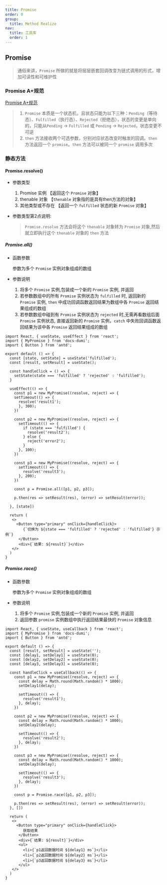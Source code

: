 ```yaml
---
title: Promise
order: 0
group:
  title: Method Realize
nav:
  title: 工具库
  order: 1
---
```


## Promise

> 通俗来讲，`Promise` 所做的就是将层层嵌套回调改变为链式调用的形式，增加可读性和可维护性

### Promise A+规范

[Promise A+规范](https://promisesaplus.com/)

> 1. `Promise` 本质是一个状态机，且状态只能为以下三种：`Pending`（等待态）、`Fulfilled`（执行态）、`Rejected`（拒绝态），状态的变更是单向的，只能从`Pending` -> `Fulfilled` 或 `Pending` -> `Rejected`，状态变更不可逆
> 2. `then` 方法接收两个可选参数，分别对应状态改变时触发的回调。`then` 方法返回一个 `promise`。`then` 方法可以被同一个 `promise` 调用多次

### 静态方法

#### Promise.resolve()

- 参数类型

  1. Promise 实例 【返回这个 `Promise` 对象】
  2. thenable 对象 【`thenable` 对象指的是具有then方法的对象】
  3. 其他类型或不存在 【返回一个 `fulfilled` 状态的新 `Promise` 对象】

- 参数类型第2点说明:
  > `Promise.resolve` 方法会将这个 `thenable` 对象转为 `Promise` 对象,然后就立即执行这个 `thenable` 对象的 `then` 方法

##### Promise.all()

- 函数参数

  参数为多个 `Promise` 实例对象组成的数组

- 参数说明
  1. 将多个 `Promise` 实例,包装成一个新的 `Promise` 实例, 并返回
  2. 若参数数组中的所有 `Promise` 实例状态为 `fulfilled` 时, 返回新的 `Promise` 实例, `then` 中成功回调函数返回结果为数组中各 `Promise` 返回结果组成的数组
  3. 若参数数组中碰到有 `Promise` 实例状态为 `rejected` 时,无需再看数组后面 `Promise` 实例状态, 直接返回新的 `Promise` 实例，`catch` 中失败回调函数返回结果为该中各 `Promise` 返回结果组成的数组

```tsx
import React, { useState, useEffect } from 'react';
import { MyPromise } from 'docs-dumi';
import { Button } from 'antd';

export default () => {
  const [state, setState] = useState('fulfilled');
  const [result, setResult] = useState();

  const handleClick = () => {
    setState(state === 'fulfilled' ? 'rejected' : 'fulfilled');
  }

  useEffect(() => {
    const p1 = new MyPromise((resolve, reject) => {
    setTimeout(() => {
      resolve('result1');
      }, 300);
    })

    const p2 = new MyPromise((resolve, reject) => {
      setTimeout(() => {
        if (state === 'fulfilled') {
          resolve('result2');
        } else {
          reject('error2');
        }
      }, 100);
    })

    const p3 = new MyPromise((resolve, reject) => {
      setTimeout(() => {
        resolve('result3');
      }, 200);
    })

    const p = Promise.all([p1, p2, p3]);

    p.then(res => setResult(res), (error) => setResult(error));

  }, [state])

  return (
   <>
     <Button type="primary" onClick={handleClick}>
        {`切换为 ${state === 'fulfilled' ? 'rejected' : 'fulfilled'} 示例`}
      </Button>
      <div>{`结果: ${result}`}</div>
   </>
  )
}
```

##### Promise.race()

- 函数参数

  参数为多个 `Promise` 实例对象组成的数组

- 参数说明
  1. 将多个 `Promise` 实例,包装成一个新的 `Promise` 实例, 并返回
  2. 返回参数 `promise` 实例数组中执行返回结果最快的 `Promise` 对象信息

```tsx
import React, { useState, useCallback } from 'react';
import { MyPromise } from 'docs-dumi';
import { Button } from 'antd';

export default () => {
  const [result, setResult] = useState('');
  const [delay1, setDelay1] = useState(0);
  const [delay2, setDelay2] = useState(0);
  const [delay3, setDelay3] = useState(0);

  const handleClick = useCallback(() => {
    const p1 = new MyPromise((resolve, reject) => {
      const delay = Math.round(Math.random() * 1000);
      setDelay1(delay);

      setTimeout(() => {
        resolve('result1');
      }, delay);
    })

    const p2 = new MyPromise((resolve, reject) => {
      const delay = Math.round(Math.random() * 1000);
      setDelay2(delay);

      setTimeout(() => {
        resolve('result2');
      }, delay);
    })

    const p3 = new MyPromise((resolve, reject) => {
      const delay = Math.round(Math.random() * 1000);
      setDelay3(delay);

      setTimeout(() => {
        resolve('result3');
      }, delay);
    })

    const p = Promise.race([p1, p2, p3]);

    p.then(res => setResult(res), (error) => setResult(error));
  }, [])

  return (
   <>
     <Button type="primary" onClick={handleClick}>
        获取结果
      </Button>
      <div>{`结果: ${result}`}</div>
      <ul>
        <li>{`p1返回数据时间 ${delay1} ms`}</li>
        <li>{`p2返回数据时间 ${delay2} ms`}</li>
        <li>{`p3返回数据时间 ${delay3} ms`}</li>
      </ul>
   </>
  )
}
```
